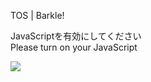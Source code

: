 TOS | Barkle!

JavaScriptを有効にしてください  
Please turn on your JavaScript

![](/static-assets/splash.png?1722255463356)